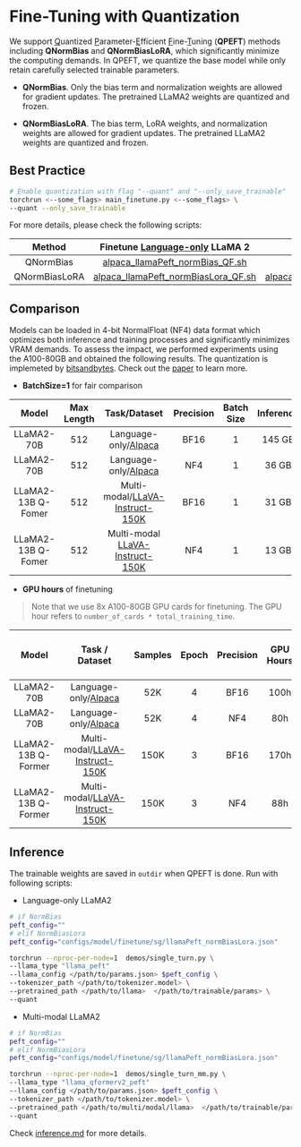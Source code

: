 # Fine-Tuning with Quantization

We support <u>Q</u>uantized <u>P</u>arameter-<u>E</u>fficient <u>F</u>ine-<u>T</u>uning (**QPEFT**) methods including **QNormBias** and **QNormBiasLoRA**, which significantly minimize the computing demands. In QPEFT, we quantize the base model while only retain carefully selected trainable parameters.

- **QNormBias**. Only the bias term and normalization weights are allowed for gradient updates. The pretrained LLaMA2 weights are quantized and frozen.

- **QNormBiasLoRA**. The bias term, LoRA weights, and  normalization weights are allowed for gradient updates. The pretrained LLaMA2 weights are quantized and frozen.

## Best Practice

```bash
# Enable quantization with flag "--quant" and "--only_save_trainable"
torchrun <--some_flags> main_finetune.py <--some_flags> \
--quant --only_save_trainable
```

For more details, please check the following scripts:

| Method        | Finetune <u>Language-only</u> LLaMA 2                                                                                                                         | Finetune <u>Multi-Modal</u> LLaMA 2                                                                                                                                     |
|:-------------:|:--------------------------------------------------------------------------------------------------------------------------------------------------------------:|:------------------------------------------------------------------------------------------------------------------------------------------------------------------------:|
| QNormBias     | [alpaca_llamaPeft_normBias_QF.sh](https://github.com/Alpha-VLLM/LLaMA2-Accessory/blob/main/accessory/exps/finetune/sg/alpaca_llamaPeft_normBias_QF.sh)         | -                                                                                                                                                                        |
| QNormBiasLoRA | [alpaca_llamaPeft_normBiasLora_QF.sh](https://github.com/Alpha-VLLM/LLaMA2-Accessory/blob/main/accessory/exps/finetune/sg/alpaca_llamaPeft_normBiasLora_QF.sh) | [alpacaLlava_llamaQformerv2Peft_QF_13B.sh](https://github.com/Alpha-VLLM/LLaMA2-Accessory/blob/main/accessory/exps/finetune/mm/alpacaLlava_llamaQformerv2Peft_QF_13B.sh) |

## Comparison

Models can be loaded in 4-bit NormalFloat (NF4) data format which optimizes both inference and training processes and significantly minimizes VRAM demands. To assess the impact, we performed experiments using the A100-80GB and obtained the following results. The quantization is implemeted by [bitsandbytes](https://github.com/TimDettmers/bitsandbytes). Check out the [paper](https://arxiv.org/abs/2110.02861) to learn more.

- **BatchSize=1** for fair comparison 

| Model              | Max Length | Task/Dataset                                                                                                            | Precision | Batch Size | Inference | Training             | Single GPU |
|:------------------:|:----------:|:-----------------------------------------------------------------------------------------------------------------------:|:---------:|:----------:|:---------:|:--------------------:|:----------:|
| LLaMA2-70B         | 512        | Language-only/[Alpaca](https://github.com/Instruction-Tuning-with-GPT-4/GPT-4-LLM/blob/main/data/alpaca_gpt4_data.json) | BF16      | 1          | 145 GB    | 165 GB (NormBias)    | ❌          |
| LLaMA2-70B         | 512        | Language-only/[Alpaca](https://github.com/Instruction-Tuning-with-GPT-4/GPT-4-LLM/blob/main/data/alpaca_gpt4_data.json) | NF4       | 1          | 36 GB     | 46 GB (NormBias)     | ✔          |
| LLaMA2-13B Q-Fomer | 512        | Multi-modal/[LLaVA-Instruct-150K](https://huggingface.co/datasets/liuhaotian/LLaVA-Instruct-150K/tree/main)             | BF16      | 1          | 31 GB     | 38 GB (NormBiasLoRA) | ✔          |
| LLaMA2-13B Q-Fomer | 512        | Multi-modal [LLaVA-Instruct-150K](https://huggingface.co/datasets/liuhaotian/LLaVA-Instruct-150K/tree/main)             | NF4       | 1          | 13 GB     | 15 GB (NormBiasLoRA) | ✔          |

- **GPU hours** of finetuning

> Note that we use 8x A100-80GB GPU cards for finetuning. The GPU hour refers to `number_of_cards * total_training_time`.

| Model               | Task / Dataset                                                                                                          | Samples | Epoch | Precision | GPU Hours | 8x A100 Training Time |
|:-------------------:|:-----------------------------------------------------------------------------------------------------------------------:|:-------:|:-----:|:---------:|:---------:|:---------------------:|
| LLaMA2-70B          | Language-only/[Alpaca](https://github.com/Instruction-Tuning-with-GPT-4/GPT-4-LLM/blob/main/data/alpaca_gpt4_data.json) | 52K     | 4     | BF16      | 100h      | 12.5h                 |
| LLaMA2-70B          | Language-only/[Alpaca](https://github.com/Instruction-Tuning-with-GPT-4/GPT-4-LLM/blob/main/data/alpaca_gpt4_data.json) | 52K     | 4     | NF4       | 80h       | 10h                   |
| LLaMA2-13B Q-Former | Multi-modal/[LLaVA-Instruct-150K](https://huggingface.co/datasets/liuhaotian/LLaVA-Instruct-150K/tree/main)             | 150K    | 3     | BF16      | 170h      | 20h                   |
| LLaMA2-13B Q-Former | Multi-modal/[LLaVA-Instruct-150K](https://huggingface.co/datasets/liuhaotian/LLaVA-Instruct-150K/tree/main)             | 150K    | 3     | NF4       | 88h       | 11h                   |

## Inference

The trainable weights are saved in `outdir` when QPEFT is done. Run with following scripts:

- Language-only LLaMA2

```bash
# if NormBias
peft_config=""
# elif NormBiasLora
peft_config="configs/model/finetune/sg/llamaPeft_normBiasLora.json"

torchrun --nproc-per-node=1  demos/single_turn.py \
--llama_type "llama_peft"
--llama_config </path/to/params.json> $peft_config \
--tokenizer_path </path/to/tokenizer.model> \
--pretrained_path </path/to/llama>  </path/to/trainable/params> \
--quant
```

- Multi-modal LLaMA2

```bash
# if NormBias
peft_config=""
# elif NormBiasLora
peft_config="configs/model/finetune/sg/llamaPeft_normBiasLora.json"

torchrun --nproc-per-node=1  demos/single_turn_mm.py \
--llama_type "llama_qformerv2_peft"
--llama_config </path/to/params.json> $peft_config \
--tokenizer_path </path/to/tokenizer.model> \
--pretrained_path </path/to/multi/modal/llama>  </path/to/trainable/params> \
--quant
```

Check [inference.md](https://github.com/Alpha-VLLM/LLaMA2-Accessory/blob/quantization/docs/inference.md) for more details.
